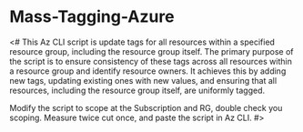 # Mass-Tagging-Azure
<#
This Az CLI script is update tags for all resources within a specified resource group, 
including the resource group itself. The primary purpose of the script is to ensure consistency 
of these tags across all resources within a resource group and identify resource owners. 
It achieves this by adding new tags, updating existing ones with new values, and ensuring 
that all resources, including the resource group itself, are uniformly tagged. 

Modify the script to scope at the Subscription and RG, double check you scoping. Measure twice cut once, and paste the script in Az CLI. 
#>
